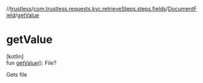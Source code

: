 //[trustless](../../../index.md)/[com.trustless.requests.kyc.retrieveSteps.steps.fields](../index.md)/[DocumentField](index.md)/[getValue](get-value.md)

# getValue

[kotlin]\
fun [getValue](get-value.md)(): File?

Gets file
